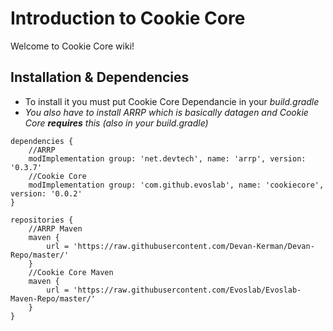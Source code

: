 # Introduction to Cookie Core

Welcome to Cookie Core wiki!

## Installation & Dependencies

* To install it you must put Cookie Core Dependancie in your _build.gradle_
* _You also have to install ARRP which is basically datagen and  Cookie Core **requires** this \(also in your build.gradle\)_

```text
dependencies {
	//ARRP
	modImplementation group: 'net.devtech', name: 'arrp', version: '0.3.7'
	//Cookie Core
	modImplementation group: 'com.github.evoslab', name: 'cookiecore', version: '0.0.2'
}

repositories {
	//ARRP Maven
	maven {
		url = 'https://raw.githubusercontent.com/Devan-Kerman/Devan-Repo/master/'
	}
	//Cookie Core Maven
	maven {
		url = 'https://raw.githubusercontent.com/Evoslab/Evoslab-Maven-Repo/master/'
	}
}
```

## 

